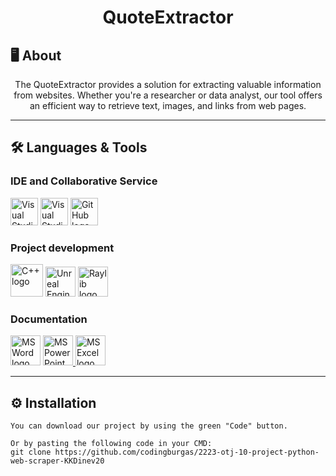 <h1 align = "center"> QuoteExtractor </h1>

## 🖥️ About
<p align = "center">
The QuoteExtractor provides a solution for extracting valuable information from websites. Whether you're a researcher or data analyst, our tool offers an efficient way to retrieve text, images, and links from web pages.<br>
</p>

<hr> 

## 🛠️ Languages & Tools
### IDE and Collaborative Service
<p align = "left">
    <a href="https://visualstudio.microsoft.com/vs/"><img src="program\Assets\logos\visual-studio.png" alt="Visual Studio 2022 logo" width=44px /></a>
    <a href="https://code.visualstudio.com"><img src="program\Assets\logos\vscode.png" alt="Visual Studio Code logo" width=44px /></a>
    <a href="https://github.com/"><img src="program\Assets\logos\github.png" alt="GitHub logo" width=44px /></a>
</p>

### Project development
<p align = "left">
    <a href="https://www.cplusplus.com/"><img src="program\Assets\logos\c-plus-plus-logo.png" alt="C++ logo" width=52px /></a>
    <a href="https://www.unrealengine.com/en-US"><img src="program\Assets\logos\unreal-engine-4.png" alt="Unreal Engine 4 logo" width=48px /></a>
    <a href="https://www.raylib.com/"><img src="program\Assets\logos\raylib.png" alt="Raylib logo" width=48px /></a>
</p>

### Documentation
<p align = "left">
    <a href="https://www.microsoft.com/en-ww/microsoft-365/word"><img src="program\Assets\logos\microsoft-word-2019.png" alt="MS Word logo" width=48px /></a>
  <a href="https://www.microsoft.com/en-us/microsoft-365/powerpoint"><img src="program\Assets\logos\microsoft-powerpoint-2019.png" alt="MS PowerPoint logo" width=48px />
  <a href="https://www.microsoft.com/en-us/microsoft-365/excel"><img src="program\Assets\logos\microsoft-excel-2019.png" alt="MS Excel logo" width = 48px/></a>
</p>

<hr> 

## ⚙ Installation
```
You can download our project by using the green "Code" button.

Or by pasting the following code in your CMD:
git clone https://github.com/codingburgas/2223-otj-10-project-python-web-scraper-KKDinev20
